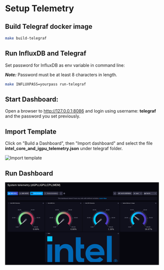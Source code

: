 # Setup Telemetry

## Build Telegraf docker image

```bash
make build-telegraf
```

## Run InfluxDB and Telegraf

Set password for InfluxDB as env variable in command line:

**_Note:_** Password must be at least 8 characters in length.

```bash
make INFLUXPASS=yourpass run-telegraf
```

## Start Dashboard:

Open a browser to <a href="http://127.0.0.1:8086" target="_blank">http://127.0.0.1:8086</a> and login using username: **telegraf** and the password you set previously.

## Import Template

Click on "Build a Dashboard", then "Import dashboard" and select the file **intel_core_and_igpu_telemetry.json** under telegraf folder.

![Import template](../images/import.png)

## Run Dashboard

![dashboard](../images/dashboard.png)